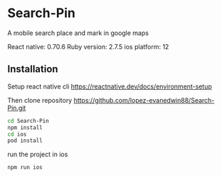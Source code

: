 # Search-Pin
A mobile search place and mark in google maps

React native: 0.70.6
Ruby version: 2.7.5
ios platform: 12

## Installation
Setup react native cli https://reactnative.dev/docs/environment-setup

Then clone repository https://github.com/lopez-evanedwin88/Search-Pin.git

```sh
cd Search-Pin
npm install
cd ios
pod install
```

run the project in ios

```sh
npm run ios
```